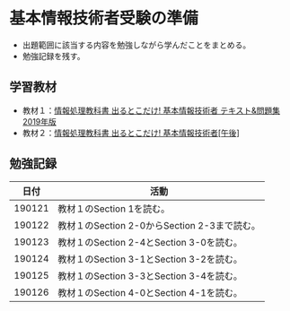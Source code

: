 # 基本情報技術者受験の準備
- 出題範囲に該当する内容を勉強しながら学んだことをまとめる。
- 勉強記録を残す。

## 学習教材
- 教材１：[情報処理教科書 出るとこだけ! 基本情報技術者 テキスト&問題集 2019年版](https://www.amazon.co.jp/dp/4798159174?aaxitk=BfZfUFJoa0Y4XL1nzhOgcg&pd_rd_i=4798159174&pf_rd_p=a1a1201a-b39a-4f0b-886e-09739a3e746a&hsa_cr_id=2569200890103&sb-ci-n=productDescription&sb-ci-v=%E6%83%85%E5%A0%B1%E5%87%A6%E7%90%86%E6%95%99%E7%A7%91%E6%9B%B8%20%E5%87%BA%E3%82%8B%E3%81%A8%E3%81%93%E3%81%A0%E3%81%91!%20%E5%9F%BA%E6%9C%AC%E6%83%85%E5%A0%B1%E6%8A%80%E8%A1%93%E8%80%85%20%E3%83%86%E3%82%AD%E3%82%B9%E3%83%88%26%E5%95%8F%E9%A1%8C%E9%9B%86%202019%E5%B9%B4%E7%89%88)
- 教材２：[情報処理教科書 出るとこだけ! 基本情報技術者[午後]](https://www.amazon.co.jp/%E6%83%85%E5%A0%B1%E5%87%A6%E7%90%86%E6%95%99%E7%A7%91%E6%9B%B8-%E5%87%BA%E3%82%8B%E3%81%A8%E3%81%93%E3%81%A0%E3%81%91-%E5%9F%BA%E6%9C%AC%E6%83%85%E5%A0%B1%E6%8A%80%E8%A1%93%E8%80%85-%E5%8D%88%E5%BE%8C-%E6%A9%8B%E6%9C%AC/dp/4798151963/ref=sr_1_2?ie=UTF8&qid=1548338265&sr=8-2&keywords=%E5%87%BA%E3%82%8B%E3%81%A8%E3%81%93%E3%81%A0%E3%81%91+%E5%9F%BA%E6%9C%AC%E6%83%85%E5%A0%B1%E6%8A%80%E8%A1%93%E8%80%85)

## 勉強記録
日付 | 活動
----|------
190121 | 教材１のSection 1を読む。
190122 | 教材１のSection 2-0からSection 2-3まで読む。
190123 | 教材１のSection 2-4とSection 3-0を読む。
190124 | 教材１のSection 3-1とSection 3-2を読む。
190125 | 教材１のSection 3-3とSection 3-4を読む。
190126 | 教材１のSection 4-0とSection 4-1を読む。